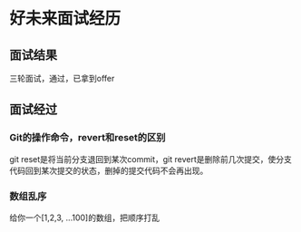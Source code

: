 # 好未来面试经历

## 面试结果

三轮面试，通过，已拿到offer

## 面试经过

### Git的操作命令，revert和reset的区别

git reset是将当前分支退回到某次commit，git revert是删除前几次提交，使分支代码回到某次提交的状态，删掉的提交代码不会再出现。

### 数组乱序

给你一个[1,2,3, ...100]的数组，把顺序打乱
